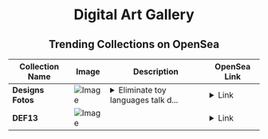 <div align="center">

# Digital Art Gallery

## Trending Collections on OpenSea

| Collection Name                       | Image                                                                                     | Description                       | OpenSea Link                                                                                          |
|---------------------------------------|-------------------------------------------------------------------------------------------|-----------------------------------|--------------------------------------------------------------------------------------------------------|
| **Designs Fotos** | ![Image](https://i.seadn.io/s/raw/files/6c54a4fb69d9e40f5a6079e8bc7ef521.jpg?w=500&auto=format?w=200&auto=format) | <details><summary>Eliminate toy languages talk d...</summary>Eliminate toy languages talk dimension cashiers employment</details> | <details><summary>Link</summary>[Designs Fotos](https://opensea.io/collection/designs-fotos)</details> |
| **DEF13** | ![Image](https://i.seadn.io/s/raw/files/50b00629daabdd056edf7309663f9f58.png?w=500&auto=format?w=200&auto=format) |  | <details><summary>Link</summary>[DEF13](https://opensea.io/collection/def13)</details> |

</div>